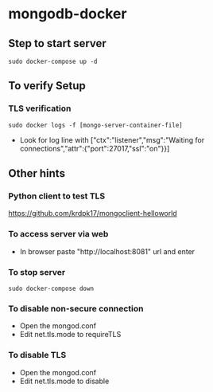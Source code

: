 # mongodb-docker
 
## Step to start server
```
sudo docker-compose up -d
```

## To verify Setup

### TLS verification
```
sudo docker logs -f [mongo-server-container-file]
```

* Look for log line with ["ctx":"listener","msg":"Waiting for connections","attr":{"port":27017,"ssl":"on"}}]


## Other hints

### Python client to test TLS
https://github.com/krdpk17/mongoclient-helloworld

### To access server via web
* In browser paste "http://localhost:8081" url and enter

### To stop server
```
sudo docker-compose down
```

### To disable non-secure connection
* Open the mongod.conf
* Edit net.tls.mode to requireTLS

### To disable TLS

* Open the mongod.conf
* Edit net.tls.mode to disable

